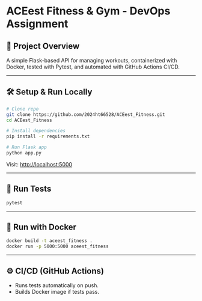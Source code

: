 # ACEest Fitness & Gym - DevOps Assignment

## 🚀 Project Overview
A simple Flask-based API for managing workouts, containerized with Docker, tested with Pytest, and automated with GitHub Actions CI/CD.

---

## 🛠️ Setup & Run Locally

```bash
# Clone repo
git clone https://github.com/2024ht66528/ACEest_Fitness.git
cd ACEest_Fitness

# Install dependencies
pip install -r requirements.txt

# Run Flask app
python app.py
```

Visit: [http://localhost:5000](http://localhost:5000)

---

## 🧪 Run Tests

```bash
pytest
```

---

## 🐳 Run with Docker

```bash
docker build -t aceest_fitness .
docker run -p 5000:5000 aceest_fitness
```

---

## ⚙️ CI/CD (GitHub Actions)

- Runs tests automatically on push.
- Builds Docker image if tests pass.
